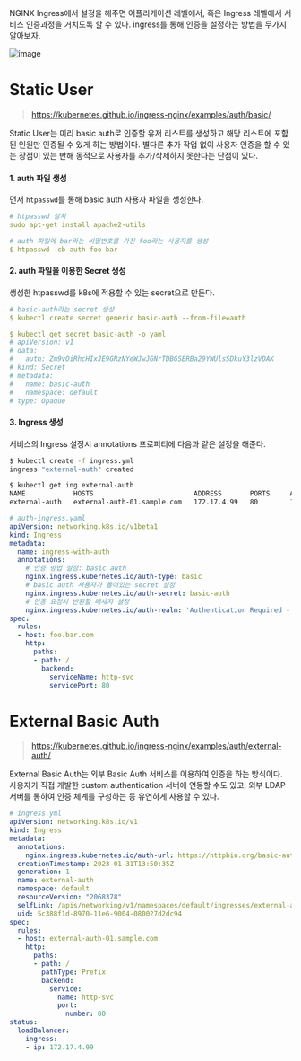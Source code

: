 
NGINX Ingress에서 설정을 해주면 어플리케이션 레벨에서, 혹은 Ingress 레벨에서 서비스 인증과정을 거치도록 할 수 있다. ingress를 통해 인증을 설정하는 방법을 두가지 알아보자.

![image](https://user-images.githubusercontent.com/81006587/215693937-ad54131b-6e70-448e-b137-b58d222f7579.png)

# Static User

> https://kubernetes.github.io/ingress-nginx/examples/auth/basic/

Static User는 미리 basic auth로 인증할 유저 리스트를 생성하고 해당 리스트에 포함된 인원만 인증될 수 있게 하는 방법이다. 별다른 추가 작업 없이 사용자 인증을 할 수 있는 장점이 있는 반해 동적으로 사용자를 추가/삭제하지 못한다는 단점이 있다.

#### 1. auth 파일 생성

먼저 `htpasswd`를 통해 basic auth 사용자 파일을 생성한다.

```yml
# htpasswd 설치
sudo apt-get install apache2-utils

# auth 파일에 bar라는 비밀번호를 가진 foo라는 사용자를 생성
$ htpasswd -cb auth foo bar
```

#### 2. auth 파일을 이용한 Secret 생성

생성한 htpasswd를 k8s에 적용할 수 있는 secret으로 만든다.

```yml
# basic-auth라는 secret 생성
$ kubectl create secret generic basic-auth --from-file=auth

$ kubectl get secret basic-auth -o yaml
# apiVersion: v1
# data:
#   auth: Zm9vOiRhcHIxJE9GRzNYeWJwJGNrTDBGSERBa29YWUlsSDkuY3lzVDAK
# kind: Secret
# metadata:
#   name: basic-auth
#   namespace: default
# type: Opaque
```

#### 3. Ingress 생성

서비스의 Ingress 설정시 annotations 프로퍼티에 다음과 같은 설정을 해준다.

```bash
$ kubectl create -f ingress.yml
ingress "external-auth" created

$ kubectl get ing external-auth
NAME            HOSTS                         ADDRESS       PORTS     AGE
external-auth   external-auth-01.sample.com   172.17.4.99   80        13s
```

```yml
# auth-ingress.yaml
apiVersion: networking.k8s.io/v1beta1
kind: Ingress
metadata:
  name: ingress-with-auth
  annotations:
    # 인증 방법 설정: basic auth
    nginx.ingress.kubernetes.io/auth-type: basic
    # basic auth 사용자가 들어있는 secret 설정
    nginx.ingress.kubernetes.io/auth-secret: basic-auth
    # 인증 요청시 반환할 메세지 설정
    nginx.ingress.kubernetes.io/auth-realm: 'Authentication Required - foo'
spec:
  rules:
  - host: foo.bar.com
    http:
      paths:
      - path: /
        backend:
          serviceName: http-svc
          servicePort: 80
```

# External Basic Auth

> https://kubernetes.github.io/ingress-nginx/examples/auth/external-auth/

External Basic Auth는 외부 Basic Auth 서비스를 이용하여 인증을 하는 방식이다. 사용자가 직접 개발한 custom authentication 서버에 연동할 수도 있고, 외부 LDAP 서버를 통하여 인증 체계를 구성하는 등 유연하게 사용할 수 있다.

```yml
# ingress.yml
apiVersion: networking.k8s.io/v1
kind: Ingress
metadata:
  annotations:
    nginx.ingress.kubernetes.io/auth-url: https://httpbin.org/basic-auth/user/passwd
  creationTimestamp: 2023-01-31T13:50:35Z
  generation: 1
  name: external-auth
  namespace: default
  resourceVersion: "2068378"
  selfLink: /apis/networking/v1/namespaces/default/ingresses/external-auth
  uid: 5c388f1d-8970-11e6-9004-080027d2dc94
spec:
  rules:
  - host: external-auth-01.sample.com
    http:
      paths:
      - path: /
        pathType: Prefix
        backend:
          service: 
            name: http-svc
            port: 
              number: 80
status:
  loadBalancer:
    ingress:
    - ip: 172.17.4.99
```